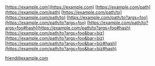 [https://example.com](https://example.com)
[https://example.com/path](https://example.com/path)
[https://example.com/path/to](https://example.com/path/to)
[https://example.com/path/to?args=foo](https://example.com/path/to?args=foo)
[https://example.com/path/to?args=foo#hash](https://example.com/path/to?args=foo#hash)
[https://example.com/path/to?args=foo&bar=biz](https://example.com/path/to?args=foo&bar=biz)
[https://example.com/path/to?args=foo&bar=biz#hash](https://example.com/path/to?args=foo&bar=biz#hash)

<!-- these will optimize away -->

<!-- other protocols -->
[friend@example.com](mailto:friend@example.com)
